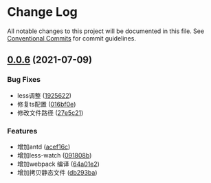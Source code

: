# Change Log

All notable changes to this project will be documented in this file.
See [Conventional Commits](https://conventionalcommits.org) for commit guidelines.

## [0.0.6](https://github.com/xbcc123/xbc-monorep/compare/v0.0.5...v0.0.6) (2021-07-09)


### Bug Fixes

* less调整 ([1925622](https://github.com/xbcc123/xbc-monorep/commit/1925622e5b3e2b8bbf82a62e195247f6df7a3034))
* 修复ts配置 ([016bf0e](https://github.com/xbcc123/xbc-monorep/commit/016bf0eb373e68e0fb4139d4844f3ccfdf038158))
* 修改文件路径 ([27e5c21](https://github.com/xbcc123/xbc-monorep/commit/27e5c21836307bf4e5221e7b4f7b9cf00db88df2))


### Features

* 增加antd ([acef16c](https://github.com/xbcc123/xbc-monorep/commit/acef16c9894dd97f62d21ee6db5a0156458beb90))
* 增加less-watch ([091808b](https://github.com/xbcc123/xbc-monorep/commit/091808b6d489d042e32838ed321d0f4a4eb88e89))
* 增加webpack 编译 ([64a01e2](https://github.com/xbcc123/xbc-monorep/commit/64a01e23f1b18885a85c877e8624e94bb27a95e4))
* 增加拷贝静态文件 ([db293ba](https://github.com/xbcc123/xbc-monorep/commit/db293baf2bf3bb8645ad4143911fccbe60efd32d))
